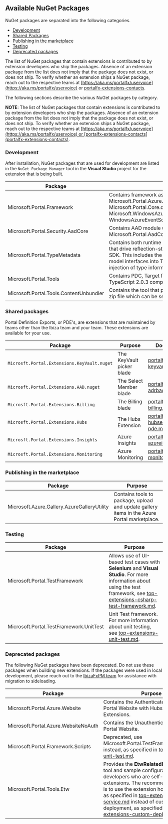 ## Available NuGet Packages

NuGet packages are separated into the following categories.

* [Development](#development)
* [Shared Packages](#shared-packages)
* [Publishing in the marketplace](#publishing-in-the-marketplace)
* [Testing](#testing)
* [Deprecated packages](#deprecated-packages)

The list of NuGet packages that contain extensions is contributed to by extension developers who ship the packages. Absence of an extension package from the list does not imply that the package does not exist, or does not ship. To verify whether an extension ships a NuGet package, reach out to the respective teams at  [https://aka.ms/portalfx/uservoice](https://aka.ms/portalfx/uservoice)  or [portalfx-extensions-contacts](portalfx-extensions-contacts).

The following sections describe the various NuGet packages by category.

**NOTE**: The list of NuGet packages that contain extensions is contributed to by extension developers who ship the packages. Absence of an extension package from the list does not imply that the package does not exist, or does not ship. To verify whether an extension ships a NuGet package, reach out to the respective teams at [https://aka.ms/portalfx/uservoice](https://aka.ms/portalfx/uservoice) or [portalfx-extensions-contacts](portalfx-extensions-contacts).

### Development

After installation, NuGet packages that are used for development are listed in the `NuGet Package Manager` tool in the **Visual Studio** project for the extension that is being built.
   
| Package | Purpose | 
| ------- | ------- |
| Microsoft.Portal.Framework | Contains framework assemblies Microsoft.Portal.Azure.dll, Microsoft.Portal.Core.dll,Microsoft.Portal.Framework.dll, Microsoft.WindowsAzure.ServiceRuntime.dll and WindowsAzureEventSource.dll.  |
| Microsoft.Portal.Security.AadCore | Contains AAD module used for auth Microsoft.Portal.AadCore.dll | 
| Microsoft.Portal.TypeMetadata  | Contains both runtime and compile time components that drive reflection-style features for the Azure Portal SDK.  This includes the compile time generation of C# model interfaces into TypeScript interfaces, and the injection of type information into the portal at runtime. | 
| Microsoft.Portal.Tools | Contains PDC, Target files (.target) , [Definition files](portalfx-extensions-glossary-onboarding.md) and TypeScript 2.0.3 compiler. | 
| Microsoft.Portal.Tools.ContentUnbundler | Contains the tool that packages an extension UI into a zip file which can be served by the hosting service. | 

### Shared packages

Portal Definition Exports, or PDE's, are extensions that are maintained by teams other than the Ibiza team and your team. These extensions are available for your use.

| Package                                     | Purpose                   | Document |
| ------------------------------------------- | ------------------------- | -------- |
| `Microsft.Portal.Extensions.KeyVault.nuget` | The KeyVault picker blade | [portalfx-pde-keyvault.md](portalfx-pde-keyvault.md) |
| `Microsft.Portal.Extensions.AAD.nuget     ` | The Select Member blade   | [portalfx-pde-adrbac.md](portalfx-pde-adrbac.md) |
| `Microsft.Portal.Extensions.Billing`        | The Billing blade         | [portalfx-pde-billing.md](portalfx-pde-billing.md) |
| `Microsft.Portal.Extensions.Hubs`           | The Hubs Extension        | [portalfx-hubsextension-pde.md](portalfx-hubsextension-pde.md) |
| `Microsft.Portal.Extensions.Insights`       | Azure Insights            | [portalfx-pde-azureinsights.md](portalfx-pde-azureinsights.md) |
| `Microsft.Portal.Extensions.Monitoring`     | Azure Monitoring          | [portalfx-pde-monitoring.md](portalfx-pde-monitoring.md) |

### Publishing in the marketplace

| Package | Purpose | 
| ------- | ------- |
| Microsoft.Azure.Gallery.AzureGalleryUtility | Contains tools to package, upload and update gallery items in the Azure Portal marketplace. | 

### Testing

| Package | Purpose | 
| ------- | ------- |
| Microsoft.Portal.TestFramework | Allows use of UI-based test cases with **Selenium** and **Visual Studio**. For more information about using the test framework, see [top-extensions-csharp-test-framework.md](top-extensions-csharp-test-framework.md). | 
| Microsoft.Portal.TestFramework.UnitTest | Unit Test framework. For more information about unit testing,  see [top-extensions-unit-test.md](top-extensions-unit-test.md). | 

### Deprecated packages

The following NuGet packages have been deprecated. Do not use these packages when building new extensions. If the packages were used in local development, please reach out to the <a href="mailto:IbizaFxPM@microsoft.com?subject=Migration to Sideloading">IbizaFxPM team</a> for assistance with migration to sideloading.

| Package | Purpose | 
| ------- | ------- |
| Microsoft.Portal.Azure.Website | Contains the Authenticated Developer Portal Website with Hubs and Billing Extensions. | 
| Microsoft.Portal.Azure.WebsiteNoAuth | Contains the Unauthenticated Developer Portal Website. | 
| Microsoft.Portal.Framework.Scripts | Deprecated, use Microsoft.Portal.TestFramework.UnitTest instead, as specified in  [top-extensions-unit-test.md](top-extensions-unit-test.md).  | 
| Microsoft.Portal.Tools.Etw | Provides the **EtwRelatedFilesUtility.exe** tool and sample configurations for developers who are self-hosting extensions. The recommended practice is to use the extension hosting service as specified in [top-extensions-hosting-service.md](top-extensions-hosting-service.md) instead of custom deployment, as specified in [top-extensions-custom-deployment.md](top-extensions-custom-deployment.md).  | 

